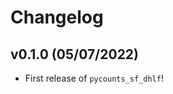 # Changelog

<!--next-version-placeholder-->

## v0.1.0 (05/07/2022)

- First release of `pycounts_sf_dhlf`!
